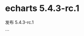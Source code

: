# echarts 5.4.3-rc.1

<div data-pjax="true" data-test-selector="body-content" data-view-component="true" class="markdown-body my-3">
<p>发布 5.4.3-rc.1</p>
</div>
```
